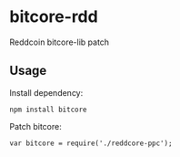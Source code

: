 # bitcore-rdd
Reddcoin bitcore-lib patch

## Usage

Install dependency:
```
npm install bitcore
```

Patch bitcore:
```
var bitcore = require('./reddcore-ppc');
```
